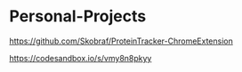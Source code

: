 # Personal-Projects

https://github.com/Skobraf/ProteinTracker-ChromeExtension 

https://codesandbox.io/s/vmy8n8pkyy

